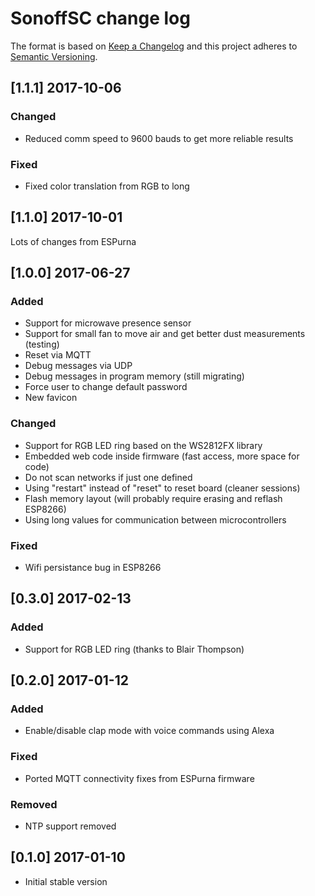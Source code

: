 # SonoffSC change log

The format is based on [Keep a Changelog](http://keepachangelog.com/)
and this project adheres to [Semantic Versioning](http://semver.org/).

## [1.1.1] 2017-10-06
### Changed
- Reduced comm speed to 9600 bauds to get more reliable results

### Fixed
- Fixed color translation from RGB to long

## [1.1.0] 2017-10-01
Lots of changes from ESPurna

## [1.0.0] 2017-06-27
### Added
- Support for microwave presence sensor
- Support for small fan to move air and get better dust measurements (testing)
- Reset via MQTT
- Debug messages via UDP
- Debug messages in program memory (still migrating)
- Force user to change default password
- New favicon

### Changed
- Support for RGB LED ring based on the WS2812FX library
- Embedded web code inside firmware (fast access, more space for code)
- Do not scan networks if just one defined
- Using "restart" instead of "reset" to reset board (cleaner sessions)
- Flash memory layout (will probably require erasing and reflash ESP8266)
- Using long values for communication between microcontrollers

### Fixed
- Wifi persistance bug in ESP8266

## [0.3.0] 2017-02-13
### Added
- Support for RGB LED ring (thanks to Blair Thompson)

## [0.2.0] 2017-01-12
### Added
- Enable/disable clap mode with voice commands using Alexa

### Fixed
- Ported MQTT connectivity fixes from ESPurna firmware

### Removed
- NTP support removed

## [0.1.0] 2017-01-10
- Initial stable version
